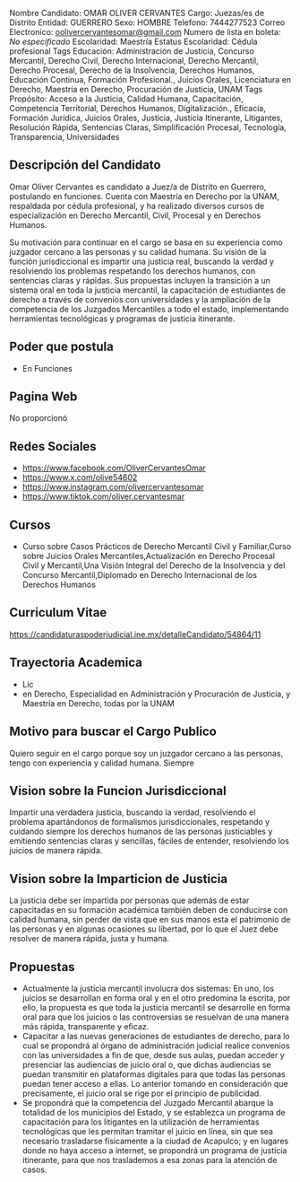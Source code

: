 Nombre Candidato: OMAR OLIVER CERVANTES
Cargo: Juezas/es de Distrito
Entidad: GUERRERO
Sexo: HOMBRE
Telefono: 7444277523
Correo Electronico: oolivercervantesomar@gmail.com
Numero de lista en boleta: *No especificado*
Escolaridad: Maestría
Estatus Escolaridad: Cédula profesional
Tags Educación: Administración de Justicia, Concurso Mercantil, Derecho Civil, Derecho Internacional, Derecho Mercantil, Derecho Procesal, Derecho de la Insolvencia, Derechos Humanos, Educación Continua, Formación Profesional., Juicios Orales, Licenciatura en Derecho, Maestría en Derecho, Procuración de Justicia, UNAM
Tags Propósito: Acceso a la Justicia, Calidad Humana, Capacitación, Competencia Territorial, Derechos Humanos, Digitalización., Eficacia, Formación Jurídica, Juicios Orales, Justicia, Justicia Itinerante, Litigantes, Resolución Rápida, Sentencias Claras, Simplificación Procesal, Tecnología, Transparencia, Universidades


## Descripción del Candidato 

Omar Oliver Cervantes es candidato a Juez/a de Distrito en Guerrero, postulando en funciones. Cuenta con Maestría en Derecho por la UNAM, respaldada por cédula profesional, y ha realizado diversos cursos de especialización en Derecho Mercantil, Civil, Procesal y en Derechos Humanos.

Su motivación para continuar en el cargo se basa en su experiencia como juzgador cercano a las personas y su calidad humana. Su visión de la función jurisdiccional es impartir una justicia real, buscando la verdad y resolviendo los problemas respetando los derechos humanos, con sentencias claras y rápidas. Sus propuestas incluyen la transición a un sistema oral en toda la justicia mercantil, la capacitación de estudiantes de derecho a través de convenios con universidades y la ampliación de la competencia de los Juzgados Mercantiles a todo el estado, implementando herramientas tecnológicas y programas de justicia itinerante.


## Poder que postula

- En Funciones


## Pagina Web

No proporcionó


## Redes Sociales

- https://www.facebook.com/OliverCervantesOmar
- https://www.x.com/olive54602
- https://www.instagram.com/olivercervantesomar
- https://www.tiktok.com/oliver.cervantesmar


## Cursos

- Curso sobre Casos Prácticos de Derecho Mercantil Civil y Familiar,Curso sobre Juicios Orales Mercantiles,Actualización en Derecho Procesal Civil y Mercantil,Una Visión Integral del Derecho de la Insolvencia y del Concurso Mercantil,Diplomado en Derecho Internacional de los Derechos Humanos


## Curriculum Vitae

https://candidaturaspoderjudicial.ine.mx/detalleCandidato/54864/11


## Trayectoria Academica

- Lic
- en Derecho, Especialidad en Administración y Procuración de Justicia, y Maestría en Derecho, todas por la UNAM


## Motivo para buscar el Cargo Publico

Quiero seguir en el cargo porque soy un juzgador cercano a las personas, tengo con experiencia y calidad humana. Siempre


## Vision sobre la Funcion Jurisdiccional

Impartir una verdadera justicia, buscando la verdad, resolviendo el problema apartándonos de formalismos jurisdiccionales, respetando y cuidando siempre los derechos humanos de las personas justiciables y emitiendo sentencias claras y sencillas, fáciles de entender, resolviendo los juicios de manera rápida.


## Vision sobre la Imparticion de Justicia

La justicia debe ser impartida por personas que además de estar capacitadas en su formación académica también deben de conducirse con calidad humana, sin perder de vista que en sus manos esta el patrimonio de las personas y en algunas ocasiones su libertad, por lo que el Juez debe resolver de manera rápida, justa y humana.


## Propuestas

- Actualmente la justicia mercantil involucra dos sistemas: En uno, los juicios se desarrollan en forma oral y en el otro predomina la escrita, por ello, la propuesta es que toda la justicia mercantil se desarrolle en forma oral para que los juicios o las controversias se resuelvan de una manera más rápida, transparente y eficaz.
- Capacitar a las nuevas generaciones de estudiantes de derecho, para lo cual se propondrá al órgano de administración judicial realice convenios con las universidades a fin de que, desde sus aulas, puedan acceder y presenciar las audiencias de juicio oral o, que dichas audiencias se puedan transmitir en plataformas digitales para que todas las personas puedan tener acceso a ellas. Lo anterior tomando en consideración que precisamente, el juicio oral se rige por el principio de publicidad.
- Se propondrá que la competencia del Juzgado Mercantil abarque la totalidad de los municipios del Estado, y se establezca un programa de capacitación para los litigantes en la utilización de herramientas tecnológicas que les permitan tramitar el juicio en línea, sin que sea necesario trasladarse físicamente a la ciudad de Acapulco; y en lugares donde no haya acceso a internet, se propondrá un programa de justicia itinerante, para que nos traslademos a esa zonas para la atención de casos.

